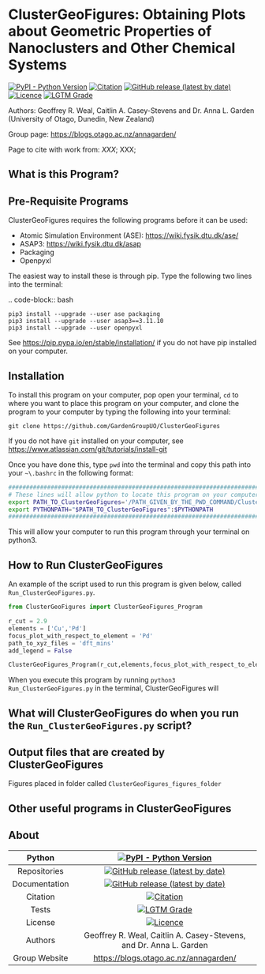 # ClusterGeoFigures: Obtaining Plots about Geometric Properties of Nanoclusters and Other Chemical Systems

[![PyPI - Python Version](https://img.shields.io/badge/Python-3.6%20%7C%203.7%20%7C%203.8%20%7C%203.9-blue)](https://docs.python.org/3/)
[![Citation](https://img.shields.io/badge/Citation-click%20here-green.svg)](https://dx.doi.org/10.1021/acs.jcim.0c01128)
[![GitHub release (latest by date)](https://img.shields.io/github/v/release/GardenGroupUO/ClusterGeoFigures)](https://github.com/GardenGroupUO/ClusterGeoFigures)
[![Licence](https://img.shields.io/github/license/GardenGroupUO/ClusterGeoFigures)](https://www.gnu.org/licenses/agpl-3.0.en.html)
[![LGTM Grade](https://img.shields.io/lgtm/grade/python/github/GardenGroupUO/ClusterGeoFigures)](https://lgtm.com/projects/g/GardenGroupUO/ClusterGeoFigures/context:python)

Authors: Geoffrey R. Weal, Caitlin A. Casey-Stevens and Dr. Anna L. Garden (University of Otago, Dunedin, New Zealand)

Group page: https://blogs.otago.ac.nz/annagarden/

Page to cite with work from: *XXX*; XXX; 

## What is this Program?



## Pre-Requisite Programs

ClusterGeoFigures requires the following programs before it can be used:

* Atomic Simulation Environment (ASE): https://wiki.fysik.dtu.dk/ase/
* ASAP3: https://wiki.fysik.dtu.dk/asap
* Packaging
* Openpyxl

The easiest way to install these is through pip. Type the following two lines into the terminal: 

.. code-block:: bash

	pip3 install --upgrade --user ase packaging
	pip3 install --upgrade --user asap3==3.11.10
	pip3 install --upgrade --user openpyxl

See https://pip.pypa.io/en/stable/installation/ if you do not have pip installed on your computer. 

## Installation

To install this program on your computer, pop open your terminal, ``cd`` to where you want to place this program on your computer, and clone the program to your computer by typing the following into your terminal:

```
git clone https://github.com/GardenGroupUO/ClusterGeoFigures
```

If you do not have ``git`` installed on your computer, see https://www.atlassian.com/git/tutorials/install-git

Once you have done this, type ``pwd`` into the terminal and copy this path into your ``~\.bashrc`` in the following format:

```bash
#####################################################################################
# These lines will allow python to locate this program on your computer.
export PATH_TO_ClusterGeoFigures='/PATH_GIVEN_BY_THE_PWD_COMMAND/ClusterGeoFigures'
export PYTHONPATH="$PATH_TO_ClusterGeoFigures":$PYTHONPATH
#####################################################################################
```

This will allow your computer to run this program through your terminal on python3.

## How to Run ClusterGeoFigures

An example of the script used to run this program is given below, called ``Run_ClusterGeoFigures.py``.

```python
from ClusterGeoFigures import ClusterGeoFigures_Program

r_cut = 2.9
elements = ['Cu','Pd']
focus_plot_with_respect_to_element = 'Pd'
path_to_xyz_files = 'dft_mins'
add_legend = False

ClusterGeoFigures_Program(r_cut,elements,focus_plot_with_respect_to_element,path_to_xyz_files,add_legend)
```

When you execute this program by running ``python3 Run_ClusterGeoFigures.py`` in the terminal, ClusterGeoFigures will 

## What will ClusterGeoFigures do when you run the ``Run_ClusterGeoFigures.py`` script?



## Output files that are created by ClusterGeoFigures

Figures placed in folder called ``ClusterGeoFigures_figures_folder``

## Other useful programs in ClusterGeoFigures



## About

<div align="center">

| Python        | [![PyPI - Python Version](https://img.shields.io/badge/Python-3.6%20%7C%203.7%20%7C%203.8%20%7C%203.9-blue)](https://docs.python.org/3/) | 
|:-------------:|:-------------------------------------------------------------------------------------------------------------------------------------------------------------------:|
| Repositories  | [![GitHub release (latest by date)](https://img.shields.io/github/v/release/GardenGroupUO/ClusterGeoFigures)](https://github.com/GardenGroupUO/ClusterGeoFigures) |
| Documentation | [![GitHub release (latest by date)](https://img.shields.io/github/v/release/GardenGroupUO/ClusterGeoFigures)](https://github.com/GardenGroupUO/ClusterGeoFigures) | 
| Citation      | [![Citation](https://img.shields.io/badge/Citation-click%20here-green.svg)](https://dx.doi.org/10.1021/acs.jcim.0c01128) | 
| Tests         | [![LGTM Grade](https://img.shields.io/lgtm/grade/python/github/GardenGroupUO/ClusterGeoFigures)](https://lgtm.com/projects/g/GardenGroupUO/ClusterGeoFigures/context:python)
| License       | [![Licence](https://img.shields.io/github/license/GardenGroupUO/ClusterGeoFigures)](https://www.gnu.org/licenses/agpl-3.0.en.html) |
| Authors       | Geoffrey R. Weal, Caitlin A. Casey-Stevens, and Dr. Anna L. Garden |
| Group Website | https://blogs.otago.ac.nz/annagarden/ |

</div>
